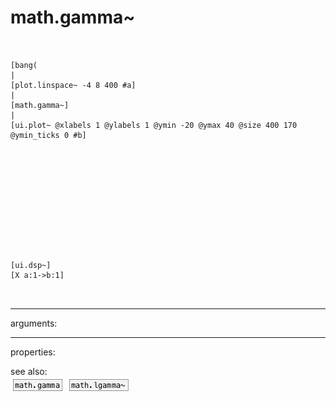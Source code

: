 # math.gamma~

```


[bang(
|
[plot.linspace~ -4 8 400 #a]
|
[math.gamma~]
|
[ui.plot~ @xlabels 1 @ylabels 1 @ymin -20 @ymax 40 @size 400 170 @ymin_ticks 0 #b]












[ui.dsp~]
[X a:1->b:1]

            
```
---
arguments:


---
properties:


see also:<br>
![math.gamma](img/object_math.gamma.png)
![math.lgamma~](img/object_math.lgamma~.png)
